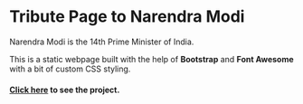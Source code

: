 # Tribute Page to Narendra Modi

Narendra Modi is the 14th Prime Minister of India.

This is a static webpage built with the help of **Bootstrap** and **Font Awesome** with a bit of custom CSS styling.

#### [Click here](https://narendramodi.netlify.com) to see the project.
